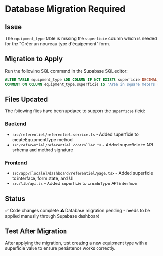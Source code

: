 # Database Migration Required

## Issue
The `equipment_type` table is missing the `superficie` column which is needed for the "Créer un nouveau type d'équipement" form.

## Migration to Apply
Run the following SQL command in the Supabase SQL editor:

```sql
ALTER TABLE equipment_type ADD COLUMN IF NOT EXISTS superficie DECIMAL;
COMMENT ON COLUMN equipment_type.superficie IS 'Area in square meters (m²) for the equipment type';
```

## Files Updated
The following files have been updated to support the `superficie` field:

### Backend
- `src/referentiel/referentiel.service.ts` - Added superficie to createEquipmentType method
- `src/referentiel/referentiel.controller.ts` - Added superficie to API schema and method signature

### Frontend
- `src/app/[locale]/dashboard/referentiel/page.tsx` - Added superficie to interface, form state, and UI
- `src/lib/api.ts` - Added superficie to createType API interface

## Status
✅ Code changes complete
⚠️ Database migration pending - needs to be applied manually through Supabase dashboard

## Test After Migration
After applying the migration, test creating a new equipment type with a superficie value to ensure persistence works correctly.